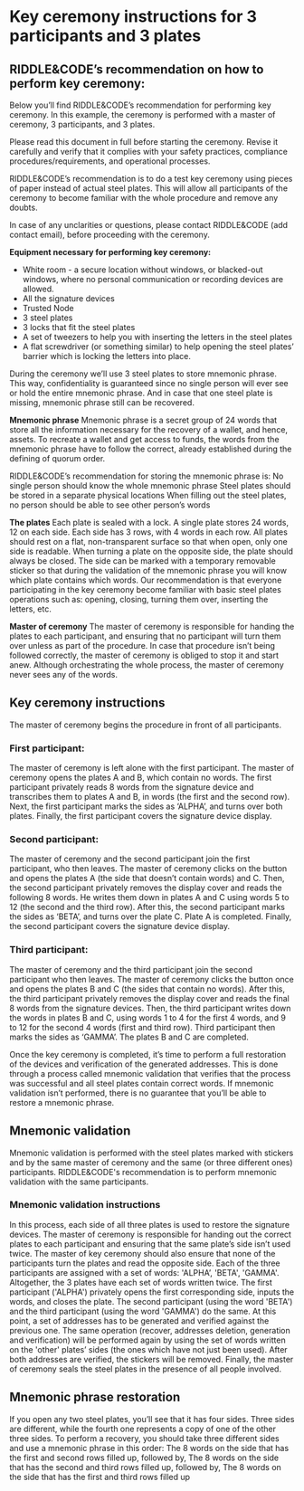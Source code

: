 # Key ceremony instructions for 3 participants and 3 plates

## RIDDLE&CODE’s recommendation on how to perform key ceremony:

Below you’ll find RIDDLE&CODE’s recommendation for performing key ceremony. In this example, the ceremony is performed with a master of ceremony, 3 participants, and 3 plates.

Please read this document in full before starting the ceremony. Revise it carefully and verify that it complies with your safety practices, compliance procedures/requirements, and operational processes.

RIDDLE&CODE’s recommendation is to do a test key ceremony using pieces of paper instead of actual steel plates. This will allow all participants of the ceremony to become familiar with the whole procedure and remove any doubts.

In case of any unclarities or questions, please contact RIDDLE&CODE (add contact email), before proceeding with the ceremony.

**Equipment necessary for performing key ceremony:**
* White room - a secure location without windows, or blacked-out windows, where no personal communication or recording devices are allowed.
* All the signature devices
* Trusted Node
* 3 steel plates
* 3 locks that fit the steel plates
* A set of tweezers to help you with inserting the letters in the steel plates
* A flat screwdriver (or something similar) to help opening the steel plates’ barrier which is locking the letters into place.

During the ceremony we’ll use 3 steel plates to store mnemonic phrase. This way, confidentiality is guaranteed since no single person will ever see or hold the entire mnemonic phrase. And in case that one steel plate is missing, mnemonic phrase still can be recovered.

**Mnemonic phrase**
Mnemonic phrase is a secret group of 24 words that store all the information necessary for the recovery of a wallet, and hence, assets. To recreate a wallet and get access to funds, the words from the mnemonic phrase have to follow the correct, already established during the defining of quorum order.

RIDDLE&CODE’s recommendation for storing the mnemonic phrase is:
No single person should know the whole mnemonic phrase
Steel plates should be stored in a separate physical locations
When filling out the steel plates, no person should be able to see other person’s words





**The plates**
Each plate is sealed with a lock.
A single plate stores 24 words, 12 on each side. Each side has 3 rows, with 4 words in each row.
All plates should rest on a flat, non-transparent surface so that when open, only one side is readable. When turning a plate on the opposite side, the plate should always be closed.
The side can be marked with a temporary removable sticker so that during the validation of the mnemonic phrase you will know which plate contains which words.
Our recommendation is that everyone participating in the key ceremony become familiar with basic steel plates operations such as: opening, closing, turning them over, inserting the letters, etc.

**Master of ceremony**
The master of ceremony is responsible for handing the plates to each participant, and ensuring that no participant will turn them over unless as part of the procedure.
In case that procedure isn’t being followed correctly, the master of ceremony is obliged to stop it and start anew.
Although orchestrating the whole process, the master of ceremony never sees any of the words.

## Key ceremony instructions
The master of ceremony begins the procedure in front of all participants.

### First participant:
The master of ceremony is left alone with the first participant.
The master of ceremony opens the plates A and B, which contain no words.
The first participant privately reads 8 words from the signature device and transcribes them to plates A and B, in words  (the first and the second row).
Next, the first participant marks the sides as ‘ALPHA’, and turns over both plates.
Finally, the first participant covers the signature device display.

### Second participant:
The master of ceremony and the second participant join the first participant, who then leaves.
The master of ceremony clicks on the button and opens the plates A (the side that doesn’t contain words) and C.
Then, the second participant privately removes the display cover and reads the following 8 words.
He writes them down in plates A and C using words 5 to 12 (the second and the third row).
After this, the second participant marks the sides as ‘BETA’, and turns over the plate C.
Plate A is completed.
Finally, the second participant covers the signature device display.

### Third participant:
The master of ceremony and the third participant join the second participant who then leaves.
The master of ceremony clicks the button once and opens the plates B and C (the sides that contain no words).
After this, the third participant privately removes the display cover and reads the final 8 words from the signature devices.
Then, the third participant writes down the words in plates B and C, using words 1 to 4 for the first 4 words, and 9 to 12 for the second 4 words (first and third row).
Third participant then marks the sides as ‘GAMMA’.
The plates B and C are completed.

Once the key ceremony is completed, it’s time to perform a full restoration of the devices and verification of the generated addresses.
This is done through a process called mnemonic validation that verifies that the process was successful and all steel plates contain correct words.
If mnemonic validation isn’t performed, there is no guarantee that you’ll be able to restore a mnemonic phrase.

## Mnemonic validation
Mnemonic validation is performed with the steel plates marked with stickers and by the same master of ceremony and the same (or three different ones) participants.
RIDDLE&CODE's recommendation is to perform mnemonic validation with the same participants.

### Mnemonic validation instructions
In this process, each side of all three plates is used to restore the signature devices.
The master of ceremony is responsible for handing out the correct plates to each participant and ensuring that the same plate’s side isn’t used twice. The master of key ceremony should also ensure that none of the participants turn the plates and read the opposite side.
Each of the three participants are assigned with a set of words: 'ALPHA’, 'BETA', 'GAMMA'. Altogether, the 3 plates have each set of words written twice.
The first participant ('ALPHA') privately opens the first corresponding side, inputs the words, and closes the plate.
The second participant (using the word 'BETA') and the third participant (using the word 'GAMMA') do the same.
At this point, a set of addresses has to be generated and verified against the previous one. The same operation (recover, addresses deletion, generation and verification) will be performed again by using the set of words written on the 'other' plates’ sides (the ones which have not just been used).
After both addresses are verified, the stickers will be removed.
Finally, the master of ceremony seals the steel plates in the presence of all people involved.

## Mnemonic phrase restoration
If you open any two steel plates, you’ll see that it has four sides. Three sides are different, while the fourth one represents a copy of one of the other three sides. To perform a recovery, you should take three different sides and use a mnemonic phrase in this order:
The 8 words on the side that has the first and second rows filled up, followed by,
The 8 words on the side that has the second and third rows filled up, followed by,
The 8 words on the side that has the first and third rows filled up
